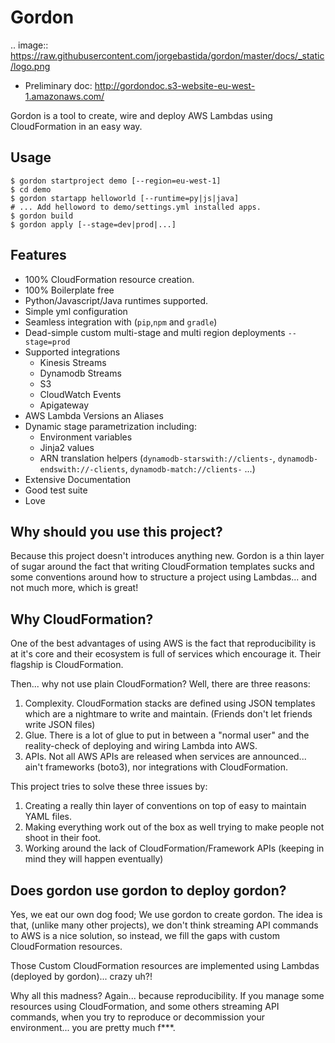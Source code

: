 Gordon
=========

.. image:: https://raw.githubusercontent.com/jorgebastida/gordon/master/docs/_static/logo.png

* Preliminary doc: http://gordondoc.s3-website-eu-west-1.amazonaws.com/

Gordon is a tool to create, wire and deploy AWS Lambdas using CloudFormation in an easy way.

Usage
------
```shell
$ gordon startproject demo [--region=eu-west-1]
$ cd demo
$ gordon startapp helloworld [--runtime=py|js|java]
# ... Add helloword to demo/settings.yml installed apps.
$ gordon build
$ gordon apply [--stage=dev|prod|...]
```

Features
---------
* 100% CloudFormation resource creation.
* 100% Boilerplate free
* Python/Javascript/Java runtimes supported.
* Simple yml configuration
* Seamless integration with (``pip``,``npm`` and ``gradle``)
* Dead-simple custom multi-stage and multi region deployments ``--stage=prod``
* Supported integrations
  * Kinesis Streams
  * Dynamodb Streams
  * S3
  * CloudWatch Events
  * Apigateway
* AWS Lambda Versions an Aliases
* Dynamic stage parametrization including:
  * Environment variables
  * Jinja2 values
  * ARN translation helpers (``dynamodb-starswith://clients-``, ``dynamodb-endswith://-clients``, ``dynamodb-match://clients-`` ...)
* Extensive Documentation
* Good test suite
* Love


Why should you use this project?
-----------------------------------

Because this project doesn't introduces anything new. Gordon is a thin layer of sugar around the fact that writing CloudFormation templates sucks and some conventions around how to structure a project using Lambdas... and not much more, which is great!


Why CloudFormation?
-----------------------
One of the best advantages of using AWS is the fact that reproducibility is at it's core and their ecosystem is full of services which encourage it. Their flagship is CloudFormation.

Then... why not use plain CloudFormation? Well, there are three reasons:

1. Complexity. CloudFormation stacks are defined using JSON templates which are a nightmare to write and maintain. (Friends don't let friends write JSON files)
2. Glue. There is a lot of glue to put in between a "normal user" and the reality-check of deploying and wiring Lambda into AWS.
3. APIs. Not all AWS APIs are released when services are announced... ain't frameworks (boto3), nor integrations with CloudFormation.

This project tries to solve these three issues by:

1. Creating a really thin layer of conventions on top of easy to maintain YAML files.
2. Making everything work out of the box as well trying to make people not shoot in their foot.
3. Working around the lack of CloudFormation/Framework APIs (keeping in mind they will happen eventually)


Does gordon use gordon to deploy gordon?
-----------------------------------------
Yes, we eat our own dog food; We use gordon to create gordon. The idea is that, (unlike many other projects), we don't think streaming API commands to AWS is a nice solution, so instead, we fill the gaps with custom CloudFormation resources.

Those Custom CloudFormation resources are implemented using Lambdas (deployed by gordon)... crazy uh?!

Why all this madness? Again... because reproducibility. If you manage some resources using CloudFormation, and some others streaming API commands, when you try to reproduce or decommission your environment... you are pretty much f\*\*\*.
